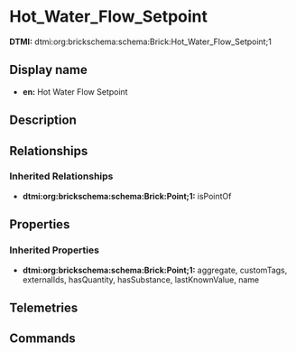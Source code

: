 # Hot_Water_Flow_Setpoint
**DTMI:** dtmi:org:brickschema:schema:Brick:Hot_Water_Flow_Setpoint;1
## Display name
- **en:** Hot Water Flow Setpoint
## Description
## Relationships
### Inherited Relationships
* **dtmi:org:brickschema:schema:Brick:Point;1:** isPointOf
## Properties
### Inherited Properties
* **dtmi:org:brickschema:schema:Brick:Point;1:** aggregate, customTags, externalIds, hasQuantity, hasSubstance, lastKnownValue, name
## Telemetries
## Commands
